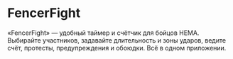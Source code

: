 # FencerFight
«FencerFight» — удобный таймер и счётчик для бойцов HEMA. Выбирайте участников, задавайте длительность и зоны ударов, ведите счёт, протесты, предупреждения и обоюдки. Всё в одном приложении. 
